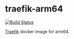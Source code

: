 # traefik-arm64

[![Build Status](https://travis-ci.org/TheNatureOfSoftware/traefik-arm64.svg?branch=master)](https://travis-ci.org/TheNatureOfSoftware/traefik-arm64)

[Traefik](https://traefik.io/) docker image for arm64.
